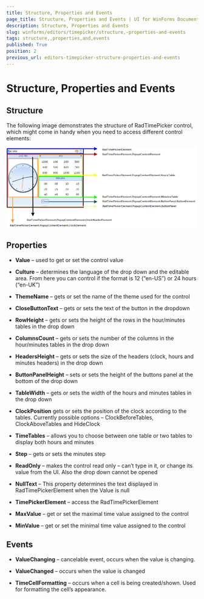 ```yaml
---
title: Structure, Properties and Events
page_title: Structure, Properties and Events | UI for WinForms Documentation
description: Structure, Properties and Events
slug: winforms/editors/timepicker/structure,-properties-and-events
tags: structure,,properties,and,events
published: True
position: 2
previous_url: editors-timepicker-structure-properties-and-events
---
```


# Structure, Properties and Events



## Structure

The following image demonstrates the structure of RadTimePicker control, which might come in handy when you need to access different control elements:
        

![editors-timepicker-structure-properties-and-events 001](images/editors-timepicker-structure-properties-and-events001.png)

## Properties

* __Value__ – used to get or set the control value

* __Culture__ – determines the language of the drop down and the editable area. From here you can control if the format is 12 (“en-US”) or 24 hours (“en-UK”)

* __ThemeName__ – gets or set the name of the theme used for the control

* __CloseButtonText__ – gets or sets the text of the button in the dropdown

* __RowHeight__ – gets or sets the height of the rows in the hour/minutes tables in the drop down

* __ColumnsCount__ – gets or sets the number of the columns in the hour/minutes tables in the drop down

* __HeadersHeight__ – gets or sets the size of the headers (clock, hours and minutes headers) in the drop down

* __ButtonPanelHeight__ – sets or sets the height of the buttons panel at the bottom of the drop down

* __TableWidth__ – gets or sets the width of the hours and minutes tables in the drop down

* __ClockPosition__ gets or sets the position of the clock according to the tables. Currently possible options – ClockBeforeTables, ClockAboveTables and HideClock

* __TimeTables__ – allows you to choose between one table or two tables to display both hours and minutes 

* __Step__ – gets or sets the minutes step

* __ReadOnly__ – makes the control read only – can’t type in it, or change its value from the UI. Also the drop down cannot be opened

* __NullText__ – This property determines the text displayed in RadTimePickerElement when the Value is null

* __TimePickerElement__ – access the RadTimePickerElement

* __MaxValue__ – get or set the maximal time value assigned to the control
        

* __MinValue__ – get or set the minimal time value assigned to the control
        

## Events

* __ValueChanging__ – cancelable event, occurs when the value is changing. 

* __ValueChanged__ – occurs when the value is changed

* __TimeCellFormatting__ – occurs when a cell is being created/shown. Used for formatting the cell’s appearance.
